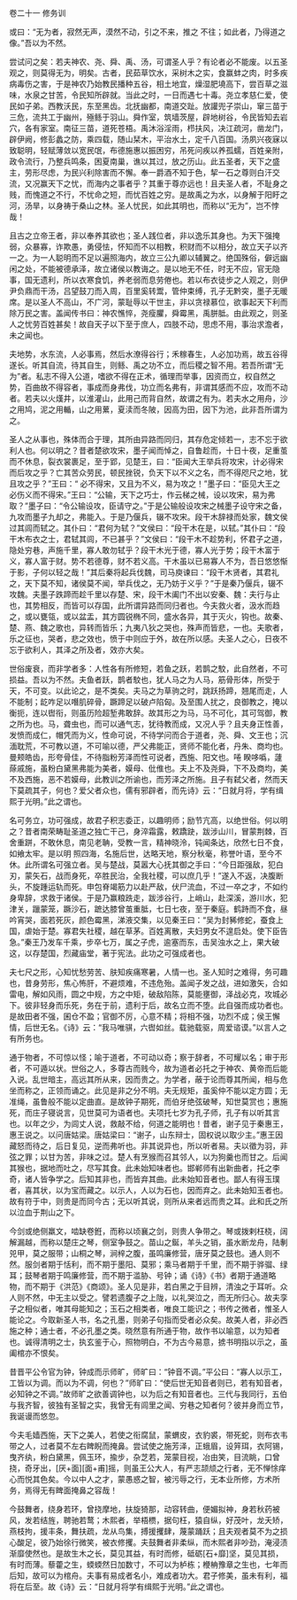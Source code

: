 卷二十一 修务训

或曰：“无为者，寂然无声，漠然不动，引之不来，推之 不往；如此者，乃得道之像。”吾以为不然。

尝试问之矣：若夫神农、尧、舜、禹、汤，可谓圣人乎？有论者必不能废。以五圣观之，则莫得无为，明矣。古者，民茹草饮水，采树木之实，食赢蚌之肉，时多疾病毒伤之害，于是神农乃始教民播种五谷，相土地宜，燥湿肥墝高下，尝百草之滋味，水泉之甘苦，令民知所辟就。当此之时，一日而遇七十毒。尧立孝慈仁爱，使民如子弟。西教沃民，东至黑齿。北抚幽都，南道交趾。放讙兜子崇山，窜三苗于三危，流共工于幽州，殛鲧于羽山。舜作室，筑墙茨屋，辟地树谷，令民皆知去岩穴，各有家室。南征三苗，道死苍梧。禹沐浴淫雨，栉扶风，决江疏河，凿龙门，辟伊阙，修彭蠡之防，乘四载，随山栞木，平治水土，定千八百国。汤夙兴夜寐以致聪明，轻赋薄敛以宽民氓，布德施惠以振困穷，吊死问疾以养孤蠕，百姓亲附，政令流行，乃整兵鸣条，困夏南巢，谯以其过，放之历山。此五圣者，天下之盛主，劳形尽虑，为民兴利除害而不懈。奉一爵酒不知于色，挈一石之尊则白汗交流，又况赢天下之忧，而海内之事者乎？其重于尊亦远也！且夫圣人者，不耻身之贱，而愧道之不行，不忧命之短，而忧百姓之穷。是故禹之为水，以身解于阳盱之河，汤旱，以身祷于桑山之林。圣人忧民，如此其明也，而称以“无为”，岂不悖哉！

且古之立帝王者，非以奉养其欲也；圣人践位者，非以逸乐其身也。为天下强掩弱，众暴寡，诈欺愚，勇侵怯，怀知而不以相教，积财而不以相分，故立天子以齐一之。为一人聪明而不足以遍照海内，故立三公九卿以辅翼之。绝国殊俗，僻远幽闲之处，不能被德承泽，故立诸侯以教诲之。是以地无不任，时无不应，官无隐事，国无遗利，所以衣寒食饥，养老弱而息劳倦也。若以布衣徒步之人观之，则伊尹负鼎而干汤，吕望鼓刀而入周，百里奚转鬻，管仲束缚，孔子无黔突，墨子无暖席。是以圣人不高山，不广河，蒙耻辱以干世主，非以贪禄慕位，欲事起天下利而除万民之害。盖闻传书曰：神农憔悴，尧瘦臞，舜霉黑，禹胼胝。由此观之，则圣人之忧劳百姓甚矣！故自天子以下至于庶人，四肢不动，思虑不用，事治求澹者，未之闻也。

夫地势，水东流，人必事焉，然后水潦得谷行；禾稼春生，人必加功焉，故五谷得 遂长。听其自流，待其自生，则鲧、禹之功不立，而后稷之智不用。若吾所谓“无为”者。私志不得入公道，嗜欲不得在正术，循理而举事，因资而立，权自然之势，百曲故不得容者，事成而身弗伐，功立而名弗有，非谓其感而不应，攻而不动者。若夫以火熯井，以淮灌山，此用己而背自然，故谓之有为。若夫水之用舟，沙之用鸠，泥之用輴，山之用蔂，夏渎而冬陂，因高为田，因下为池，此非吾所谓为之。

圣人之从事也，殊体而合于理，其所由异路而同归，其存危定倾若一，志不忘于欲利人也。何以明之？昔者楚欲攻宋，墨子闻而悼之，自鲁趁而，十日十夜，足重茧而不休息，裂衣裳裹足，至于郢，见楚王，曰：“臣闻大王举兵将攻宋，计必得宋而后攻之乎？亡其苦众劳民，顿民挫锐，负天下以不义之名，而不得咫尺之地，犹且攻之乎？”王曰：“ 必不得宋，又且为不义，易为攻之！”墨子曰：“臣见大王之必伤义而不得宋。”王曰：“公输，天下之巧士，作云梯之械，设以攻宋，易为弗取？”墨子曰：“令公输设攻，臣请守之。”于是公输般设攻宋之械墨子设守宋之备，九攻而墨子九却之，弗能入。于是乃偃兵，辍不攻宋。段干木辞禄而处家，魏文侯过其闾而轼之。其仆曰：“君何为轼？”文侯曰：“段干木在是，以轼。”其仆曰：“段干木布衣之士，君轼其闾，不已甚乎？”文侯曰：“段干木不趁势利，怀君子之道，隐处穷巷，声施千里，寡人敢勿轼乎？段干木光于德，寡人光于势；段干木富于义，寡人富于财。势不若德尊，财不若义高。干木虽以已易寡人不为，吾日悠悠惭于影，子何以轻之哉！”其后秦将起兵伐魏，司马庾谏曰：“段干木贤者，其君礼之，天下莫不知，诸侯莫不闻，举兵伐之，无乃妨于义乎？”于是秦乃偃兵，辍不攻魏。夫墨子跌蹄而趁千里以存楚、宋，段干木阖门不出以安秦、魏：夫行与止也，其势相反，而皆可以存国，此所谓异路而同归者也。今夫救火者，汲水而趋之，或以甕瓴，或以盆盂，其方圆锐椭不同，盛水各异，其于灭火，钩也。故秦、楚、燕、魏之歌也，异转而皆乐；九夷八狄之哭也，殊声而皆悲，一也。夫歌者，乐之征也，哭者，悲之效也，愤于中则应于外，故在所以感。夫圣人之心，日夜不忘于欲利人，其泽之所及者，效亦大矣。

世俗废衰，而非学者多：人性各有所修短，若鱼之跃，若鹊之駮，此自然者，不可损益。吾以为不然。夫鱼者跃，鹊者駮也，犹人马之为人马，筋骨形体，所受于天，不可变。以此论之，是不类矣。夫马之为草驹之时，跳跃扬蹄，翘尾而走，人不能制；龁咋足以噆肌碎骨，蹶蹄足以破卢陷匈。及至围人扰之，良御教之，掩以衡扼，连以辔衔，则虽历险超堑弗敢辞。故其形之为马，马不可化，其可驾御，教之所为也。马，聋虫也，而可以通气志，犹待教而成，又况人乎？且夫身正性善，发愤而成仁，帽凭而为义，性命可说，不待学问而合于道者，尧、舜、文王也；沉湎耽荒，不可教以道，不可喻以德，严父弗能正，贤师不能化者，丹朱、商均也。曼颊皓齿，形夸骨佳，不待脂粉芳泽而性可说者，西施、阳文也。啳 睽哆噅，蘧蒢戚施，虽粉白黛黑弗能为美者，嫫母、仳倠也。夫上不及尧舜，下不及商均，美不及西施，恶不若嫫母，此教训之所谕也，而芳泽之所施。且子有弑父者，然而天下莫疏其子，何也？爱父者众也，儒有邪辟者，而先诗》云：“日就月将，学有缉熙于光明。”此之谓也。

名可务立，功可强成，故君子积志委正，以趣明师；励节亢高，以绝世俗。何以明之？昔者南荣畴耻圣道之独亡干己，身淬霜露，敕蹻趹，跋涉山川，冒蒙荆棘，百舍重跰，不敢休息，南见老聃，受教一言，精神晓泠，钝闻条达，欣然七日不食，如飨太牢。是以明 照四海，名施后世，达略天地，察分秋毫，称誉叶语，至今不休。此所谓名可强立者。吴与楚战，莫嚣大心抚其御之手曰：“今日距强敌，犯白刃，蒙矢石，战而身死，卒胜民治，全我社稷，可以庶几乎！”遂入不返，决腹断头，不旋踵运轨而死。申包脊竭筋力以赴严敌，伏尸流血，不过一卒之才，不如约身卑辞，求救于诸侯。于是乃赢粮跣走，跋涉谷行，上峭山，赴深溪，游川水，犯津关，躐蒙笼，蹶沙石，蹠达膝曾茧重胝，七日七夜，至于秦庭。鹤跱而不食，昼吟宵哭，面若死灰，颜色霉黑，涕液交集，以见秦王曰：“吴为封豨修蛇，蚕食上国，虐始于楚。寡君失社稷，越在草茅。百姓离散，夫妇男女不遑启处。使下臣告急。”秦王乃发车千乘，步卒七万，属之子虎，逾塞而东，击吴浊水之上，果大破这，以存楚国，烈藏庙堂，著于宪法。此功之可强成者也。

夫七尺之形，心知忧愁劳苦、肤知疾痛寒暑，人情一也。圣人知时之难得，务可趣也，昔身劳形，焦心怖肝，不避烦难，不违危殆。盖闻子发之战，进如激矢，合如雷电，解如风雨，圆之中规，方之中矩，破敌陷陈，莫能壅御，泽战必克，攻城必下。彼非轻身而乐死，务在于前，遗利于后，故名立而不堕。此自强而成功者也。是故田者不强，囷仓不盈；官御不厉，心意不精；将相不强，功烈不成；侯王懈情，后世无名。《诗》云：“我马唯骐，六辔如丝。载驰载驱，周爱谘谟。”以言人之有所务也。

通于物者，不可惊以怪；喻于道者，不可动以奇；察于辞者，不可耀以名；审于形者，不可遁以状。世俗之人，多尊古而贱今，故为道者必托之于神农、黄帝而后能入说。乱世暗主，高远其所从来，因而贵之。为学者，蔽于论而尊其所闻，相与危坐而称之，正领而诵之。此见是非之分不明。夫无规矩，虽奚仲不能以定方圆；无准绳，虽鲁般不能以定曲直。是故钟子期死，而伯牙绝弦破琴，知世莫赏也；惠施死，而庄子寝说言，见世莫可为语者也。夫项托七岁为孔子师，孔子有以听其言也。以年之少，为闾丈人说，救敲不给，何道之能明也！昔者，谢子见于秦惠王，惠王说之。以问唐姑梁。唐姑梁曰：“谢子，山东辩士，固权说以取少主。”惠王因藏怒而待之，后日复见，逆而弗听也。非其说异也，所以听者易。夫以徵为羽，非弦之罪；以甘为苦，非味之过。楚人有烹猴而召其邻人，以为狗羹也而甘之。后闻其猴也，据地而吐之，尽写其食。此未始知味者也。邯郸师有出新曲者，托之李奇，诸人皆争学之。后知其非也，而皆弃其曲。此未始知音者也。鄙人有得玉璞者，喜其状，以为宝而藏之。以示人，人以为石也，因而弃之。此未始知玉者也。故有符于中，则贵是而同今古；无以听其说，则所从来者远而贵之耳。此和氏之所以泣血于荆山之下。

今剑或绝侧羸文，啮缺卷銋，而称以顷襄之剑，则贵人争带之。琴或拨剌枉桡，阔解漏越，而称以楚庄之琴，侧室争鼓之。苗山之鋋，羊头之销，虽水断龙舟，陆剸兕甲，莫之服带；山桐之琴，涧梓之腹，虽鸣廉修营，唐牙莫之鼓也。通人则不然。服剑者期于恬利，而不期于墨阳、莫邪；乘马者期于千里，而不期于骅骝、绿耳；鼓琴者期于鸣廉修营，而不期于滥胁、号钟；诵《诗》《书》者期于通道略物，而不期于《洪范》《商颂》。圣人见是非，若白黑之于目辨，清浊之于耳听。众人则不然，中无主以受之。譬若遗腹子之上陇，以礼哭泣之，而无所归心。故夫孪子之相似者，唯其母能知之；玉石之相类者，唯良工能识之；书传之微者，惟圣人能论之。今取新圣人书，名之孔墨，则弟子句指而受者必众矣。故美人者，非必西施之种；通士者，不必孔墨之类。晓然意有所通于物，故作书以喻意，以为知者也。诚得清明之士，执玄鉴于心，照物明白，不为古今易意，掳书明指以示之，虽阖棺亦不恨矣。

昔晋平公令官为钟，钟成而示师旷，师旷曰：“钟音不调。”平公曰：“寡人以示工，工皆以为调。而以为不调，何也？”师旷曰：“使后世无知音者则已，若有知音者，必知钟之不调。”故师旷之欲善调钟也，以为后之有知音者也。三代与我同行，五伯与我齐智，彼独有圣智之实，我曾无有闾里之闻、穷巷之知者何？彼并身而立节，我诞谩而悠忽。

今夫毛嫱西施，天下之美人，若使之衔腐鼠，蒙蝟皮，衣豹裘，带死蛇，则布衣韦带之人，过者莫不左右睥睨而掩鼻。尝试使之施芳泽，正蛾眉，设笄珥，衣阿锡，曳齐纨，粉白黛黑，佩玉环，揄步，杂芝若，笼蒙目视，冶由笑，目流眺，口曾挠，奇牙出，[厌+面][面+甫]摇，则虽王公大人，有严志颉颃之行者，无不惮悇痒心而悦其色矣。今以中人之才，蒙愚惑之智，被污辱之行，无本业所修，方术所务，焉得无有睥面掩鼻之容哉！

今鼓舞者，绕身若环，曾挠摩地，扶旋猗那，动容转曲，便媚拟神，身若秋药被风，发若结旌，聘驰若鹜；木熙者，举梧槚，据句枉，猿自纵，好茂叶，龙夭矫，燕枝拘，援丰条，舞扶疏，龙从鸟集，搏援攫肆，蔑蒙踊跃；且夫观者莫不为之损心酸足，彼乃始徐行微笑，被衣修攫。夫鼓舞者非柔纵，而木熙者非吵劲，淹浸渍渐靡使然也。是故生木之长，莫见其益，有时而修，砥砺[石+靡]坚，莫见其损，有时而薄。藜藿之生，蝡蝡然日加数寸，不可以为栌栋；楩柟豫章之生也，七年而后知，故可以为棺舟。夫事有易成者名小，难成者功大。君子修美，虽未有利，福将在后至。故《诗》云：“日就月将学有缉熙于光明。”此之谓也。

